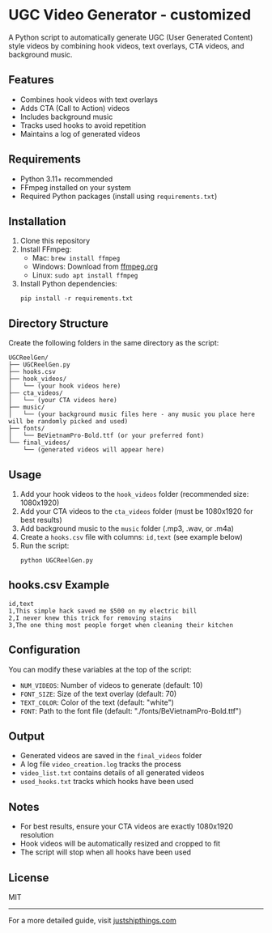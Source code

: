 # UGC Video Generator - customized

A Python script to automatically generate UGC (User Generated Content) style videos by combining hook videos, text overlays, CTA videos, and background music.

## Features

- Combines hook videos with text overlays
- Adds CTA (Call to Action) videos
- Includes background music
- Tracks used hooks to avoid repetition
- Maintains a log of generated videos

## Requirements

- Python 3.11+ recommended
- FFmpeg installed on your system
- Required Python packages (install using `requirements.txt`)

## Installation

1. Clone this repository
2. Install FFmpeg:
   - Mac: `brew install ffmpeg`
   - Windows: Download from [ffmpeg.org](https://ffmpeg.org/download.html)
   - Linux: `sudo apt install ffmpeg`
3. Install Python dependencies:
   ```
   pip install -r requirements.txt
   ```

## Directory Structure

Create the following folders in the same directory as the script:
```
UGCReelGen/
├── UGCReelGen.py
├── hooks.csv
├── hook_videos/
│   └── (your hook videos here)
├── cta_videos/
│   └── (your CTA videos here)
├── music/
│   └── (your background music files here - any music you place here will be randomly picked and used) 
├── fonts/
│   └── BeVietnamPro-Bold.ttf (or your preferred font)
└── final_videos/
    └── (generated videos will appear here)
```

## Usage

1. Add your hook videos to the `hook_videos` folder (recommended size: 1080x1920)
2. Add your CTA videos to the `cta_videos` folder (must be 1080x1920 for best results)
3. Add background music to the `music` folder (.mp3, .wav, or .m4a)
4. Create a `hooks.csv` file with columns: `id,text` (see example below)
5. Run the script:
   ```
   python UGCReelGen.py
   ```

## hooks.csv Example

```
id,text
1,This simple hack saved me $500 on my electric bill
2,I never knew this trick for removing stains
3,The one thing most people forget when cleaning their kitchen
```

## Configuration

You can modify these variables at the top of the script:

- `NUM_VIDEOS`: Number of videos to generate (default: 10)
- `FONT_SIZE`: Size of the text overlay (default: 70)
- `TEXT_COLOR`: Color of the text (default: "white")
- `FONT`: Path to the font file (default: "./fonts/BeVietnamPro-Bold.ttf")

## Output

- Generated videos are saved in the `final_videos` folder
- A log file `video_creation.log` tracks the process
- `video_list.txt` contains details of all generated videos
- `used_hooks.txt` tracks which hooks have been used

## Notes

- For best results, ensure your CTA videos are exactly 1080x1920 resolution
- Hook videos will be automatically resized and cropped to fit
- The script will stop when all hooks have been used

## License

MIT

---

For a more detailed guide, visit [justshipthings.com](https://justshipthings.com) 